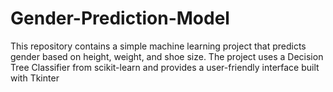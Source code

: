 # Gender-Prediction-Model
This repository contains a simple machine learning project that predicts gender based on height, weight, and shoe size. The project uses a Decision Tree Classifier from scikit-learn and provides a user-friendly interface built with Tkinter
